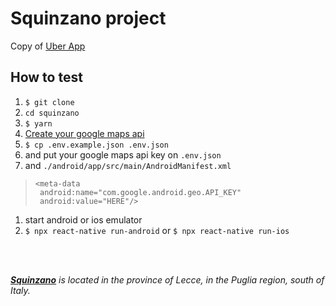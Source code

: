 # Squinzano project

Copy of [Uber App](https://www.uber.com)


## How to test

1. ```$ git clone```
1. ```cd squinzano```
1. ```$ yarn```
1. [Create your google maps api](https://cloud.google.com/maps-platform/#get-started)
1. ```$ cp .env.example.json .env.json```
1. and put your google maps api key on ```.env.json```
1. and ```./android/app/src/main/AndroidManifest.xml```
>```
><meta-data
>  android:name="com.google.android.geo.API_KEY"
>  android:value="HERE"/>
>```
1. start android or ios emulator
1. ```$ npx react-native run-android``` or ```$ npx react-native run-ios```

<br />
<br />

_[**Squinzano**](https://wikipedia.org/wiki/Squinzano) is located in the province of Lecce, in the Puglia region, south of Italy._
